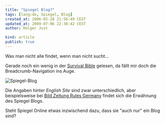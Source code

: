 ```yaml
---
title: "Spiegel Blog?"
tags: [lang:de, Spiegel, Blog]
created_at: 2006-05-28 21:56:49 CEST
updated_at: 2009-07-06 22:38:42 CEST
author: Holger Just

kind: article
publish: true
---
```


Was man nicht alle findet, wenn man nicht sucht...

Gerade noch ein wenig in der [Survival Bible](http://service.spiegel.de/cache/international/0,1518,411291,00.html) gelesen, da fällt mir doch die Breadcrumb-Navigation ins Auge.

<img src="/media/2006/spiegel-blog.gif" alt="Spiegel-Blog" class="center"/>

Die Angaben hinter *English Site* sind zwar unterschiedlich, aber beispielsweise bei [Bild Zeitung Rules Germany](http://service.spiegel.de/cache/international/0,1518,412021,00.html) findet sich die Erwähnung des Spiegel Blogs.

Steht Spiegel Online etwas inzwischend dazu, dass sie "auch nur" ein Blog sind?